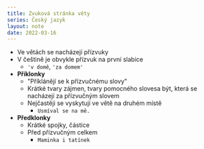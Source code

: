 ```yaml
---
title: Zvuková stránka věty
series: Český jazyk
layout: note
date: 2022-03-16
---
```


- Ve větách se nacházejí přízvuky
- V češtině je obvykle přízvuk na první slabice
	- `'v domě`, `'za domem'`
- **Příklonky**
	- "Příklánějí se k přízvučnému slovy"
	- Krátké tvary zájmen, tvary pomocného slovesa být, která se nacházejí za přízvučným slovem
	- Nejčastěji se vyskytují ve větě na druhém místě
		- `Usmíval se na mě.`
- **Předklonky**
	- Krátké spojky, částice
	- Před přízvučným celkem
		- `Maminka i tatínek`